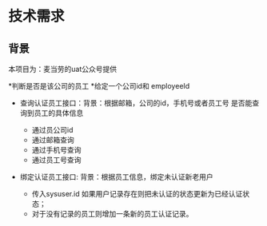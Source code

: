 # 技术需求

## 背景
本项目为：麦当劳的uat公众号提供


*判断是否是该公司的员工
 *给定一个公司id和 employeeId

* 查询认证员工接口：背景：根据邮箱，公司的id，手机号或者员工号 是否能查询到员工的具体信息 
   * 通过员公司id
   * 通过邮箱查询
   * 通过手机号查询
   * 通过员工号查询
   
  
   	
* 绑定认证员工接口: 背景：根据员工信息，绑定未认证新老用户
	* 传入sysuser.id 如果用户记录存在则把未认证的状态更新为已经认证状态；
	* 对于没有记录的员工则增加一条新的员工认证记录。 
	

